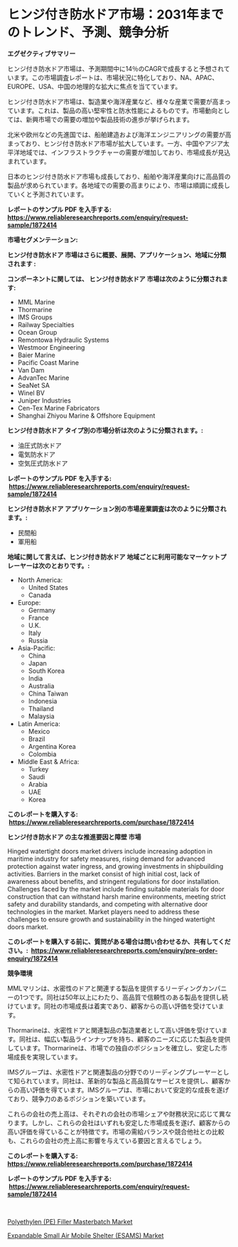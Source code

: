 <p><h1>ヒンジ付き防水ドア市場：2031年までのトレンド、予測、競争分析</h1></p><p><strong>エグゼクティブサマリー</strong></p>
<p><p>ヒンジ付き防水ドア市場は、予測期間中に14％のCAGRで成長すると予想されています。この市場調査レポートは、市場状況に特化しており、NA、APAC、EUROPE、USA、中国の地理的な拡大に焦点を当てています。</p><p>ヒンジ付き防水ドア市場は、製造業や海洋産業など、様々な産業で需要が高まっています。これは、製品の高い堅牢性と防水性能によるものです。市場動向としては、新興市場での需要の増加や製品技術の進歩が挙げられます。</p><p>北米や欧州などの先進国では、船舶建造および海洋エンジニアリングの需要が高まっており、ヒンジ付き防水ドア市場が拡大しています。一方、中国やアジア太平洋地域では、インフラストラクチャーの需要が増加しており、市場成長が見込まれています。</p><p>日本のヒンジ付き防水ドア市場も成長しており、船舶や海洋産業向けに高品質の製品が求められています。各地域での需要の高まりにより、市場は順調に成長していくと予測されています。</p></p>
<p><strong>レポートのサンプル PDF を入手する: <a href="https://www.reliableresearchreports.com/enquiry/request-sample/1872414">https://www.reliableresearchreports.com/enquiry/request-sample/1872414</a></strong></p>
<p><strong>市場セグメンテーション:</strong></p>
<p><strong> ヒンジ付き防水ドア 市場はさらに概要、展開、アプリケーション、地域に分類されます :</strong></p>
<p><strong>コンポーネントに関しては、 ヒンジ付き防水ドア 市場は次のように分類されます: &nbsp;</strong></p>
<p><ul><li>MML Marine</li><li>Thormarine</li><li>IMS Groups</li><li>Railway Specialties</li><li>Ocean Group</li><li>Remontowa Hydraulic Systems</li><li>Westmoor Engineering</li><li>Baier Marine</li><li>Pacific Coast Marine</li><li>Van Dam</li><li>AdvanTec Marine</li><li>SeaNet SA</li><li>Winel BV</li><li>Juniper Industries</li><li>Cen-Tex Marine Fabricators</li><li>Shanghai Zhiyou Marine & Offshore Equipment</li></ul></p>
<p><strong> ヒンジ付き防水ドア タイプ別の市場分析は次のように分類されます。:</strong></p>
<p><ul><li>油圧式防水ドア</li><li>電気防水ドア</li><li>空気圧式防水ドア</li></ul></p>
<p><strong>レポートのサンプル PDF を入手する: &nbsp;<a href="https://www.reliableresearchreports.com/enquiry/request-sample/1872414">https://www.reliableresearchreports.com/enquiry/request-sample/1872414</a></strong></p>
<p><strong> ヒンジ付き防水ドア アプリケーション別の市場産業調査は次のように分類されます。:</strong></p>
<p><ul><li>民間船</li><li>軍用船</li></ul></p>
<p><strong>地域に関して言えば、ヒンジ付き防水ドア 地域ごとに利用可能なマーケットプレーヤーは次のとおりです。:</strong></p>
<p><ul>
    <li>
        North America:
        <ul>
            <li>United States</li>
            <li>Canada</li>
        </ul>
    </li>
    <li>
        Europe:
        <ul>
            <li>Germany</li>
            <li>France</li>
            <li>U.K.</li>
            <li>Italy</li>
            <li>Russia</li>
        </ul>
    </li>
    <li>
        Asia-Pacific:
        <ul>
            <li>China</li>
            <li>Japan</li>
            <li>South Korea</li>
            <li>India</li>
            <li>Australia</li>
            <li>China Taiwan</li>
            <li>Indonesia</li>
            <li>Thailand</li>
            <li>Malaysia</li>
        </ul>
    </li>
    <li>
        Latin America:
        <ul>
            <li>Mexico</li>
            <li>Brazil</li>
            <li>Argentina Korea</li>
            <li>Colombia</li>
        </ul>
    </li>
    <li>
        Middle East & Africa:
        <ul>
            <li>Turkey</li>
            <li>Saudi</li>
            <li>Arabia</li>
            <li>UAE</li>
            <li>Korea</li>
        </ul>
    </li>
    </ul></p>
<p><strong>このレポートを購入する: &nbsp;<a href="https://www.reliableresearchreports.com/purchase/1872414">https://www.reliableresearchreports.com/purchase/1872414</a></strong></p>
<p><strong>ヒンジ付き防水ドア の主な推進要因と障壁 市場</strong></p>
<p><p>Hinged watertight doors market drivers include increasing adoption in maritime industry for safety measures, rising demand for advanced protection against water ingress, and growing investments in shipbuilding activities. Barriers in the market consist of high initial cost, lack of awareness about benefits, and stringent regulations for door installation. Challenges faced by the market include finding suitable materials for door construction that can withstand harsh marine environments, meeting strict safety and durability standards, and competing with alternative door technologies in the market. Market players need to address these challenges to ensure growth and sustainability in the hinged watertight doors market.</p></p>
<p><strong>このレポートを購入する前に、質問がある場合は問い合わせるか、共有してください。:&nbsp; <a href="https://www.reliableresearchreports.com/enquiry/pre-order-enquiry/1872414">https://www.reliableresearchreports.com/enquiry/pre-order-enquiry/1872414</a></strong></p>
<p><strong>競争環境</strong></p>
<p><p>MMLマリンは、水密性のドアと関連する製品を提供するリーディングカンパニーの1つです。同社は50年以上にわたり、高品質で信頼性のある製品を提供し続けています。同社の市場成長は着実であり、顧客からの高い評価を受けています。</p><p>Thormarineは、水密性ドアと関連製品の製造業者として高い評価を受けています。同社は、幅広い製品ラインナップを持ち、顧客のニーズに応じた製品を提供しています。Thormarineは、市場での独自のポジションを確立し、安定した市場成長を実現しています。</p><p>IMSグループは、水密性ドアと関連製品の分野でのリーディングプレーヤーとして知られています。同社は、革新的な製品と高品質なサービスを提供し、顧客からの高い評価を得ています。IMSグループは、市場において安定的な成長を遂げており、競争力のあるポジションを築いています。</p><p>これらの会社の売上高は、それぞれの会社の市場シェアや財務状況に応じて異なります。しかし、これらの会社はいずれも安定した市場成長を遂げ、顧客からの高い評価を得ていることが特徴です。市場の需給バランスや競合他社との比較も、これらの会社の売上高に影響を与えている要因と言えるでしょう。</p></p>
<p><strong>このレポートを購入する: &nbsp; <a href="https://www.reliableresearchreports.com/purchase/1872414">https://www.reliableresearchreports.com/purchase/1872414</a></strong></p>
<p><strong>レポートのサンプル PDF を入手する: &nbsp;<a href="https://www.reliableresearchreports.com/enquiry/request-sample/1872414">https://www.reliableresearchreports.com/enquiry/request-sample/1872414</a></strong><strong></strong></p>
<p>&nbsp;</p>
<p><p><a href="https://github.com/Angelnienowdseej3e45z3p8c/Market-Research-Report-List-1/blob/main/polyethylen-pe-filler-masterbatch-market.md">Polyethylen (PE) Filler Masterbatch Market</a></p><p><a href="https://extreme-scabiosa-c81.notion.site/Expandable-Small-Air-Mobile-Shelter-ESAMS-Market-Size-Growth-Outlook-from-2024-to-2031-projectin-cc81f2ec157b4dfe938fc35c4d0c517c">Expandable Small Air Mobile Shelter (ESAMS) Market</a></p></p>